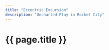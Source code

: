```yaml
---
title: "Eccentric Excursion"
description: "Uncharted Play in Rocket City"
---
```


# {{ page.title }}

<!---
Sometimes, the universe conspires in mysterious ways, turning what seems like a setback into a golden opportunity. Our unexpected extended stay in Huntsville led us to one of our journey’s highlights - a visit to the U.S. Space & Rocket Center, which, to our delightful surprise, became my favorite space center so far!

The center was eerily quiet, thanks to the recent icy spell, making our visit feel like we'd stepped into our own private cosmos. This serendipity granted us what felt like VIP access to the wonders of space exploration.

We may have left our childhoods far behind on Earth, but that didn't stop us from embracing the spirit of adventure at the center. Yes, we rode the rides! While some were clearly designed for a younger audience, our laughter and joy knew no age as we embraced each moment. The gyroscope had me in fits of giggles, spinning through simulated space, while my partner took to the fighter pilot experiences with a zeal I suspect was partly fueled by the thrill of besting me in aerial combat. All in good fun, of course!

But the crown jewel of our day was the virtual reality experience. It was like stepping into another dimension, where the vastness of space unfolded around us in a dance of stars and planets. It was an immersive journey that left us both awestruck.

And then there was our guide - a knowledgeable astronomer whose passion for the cosmos was as boundless as space itself. Each exhibit came alive under his narration, from the intricacies of rocket engineering to the breathtaking scale of the universe. It was an education, an adventure, and a dream rolled into one.

The hands-on experiments were particularly enlightening, shedding light on the complex workings of rockets and space travel. It's one thing to read about these marvels, but quite another to experience them firsthand, to feel the principles of physics at play.

Our visit to the U.S. Space & Rocket Center was more than just an exploration of space; it was a journey through the wonder, excitement, and boundless possibilities that define our quest for the stars. Everything was simply fabulous, a perfect blend of learning and fun.

As we bid farewell to Huntsville, we do so with hearts full of gratitude for the unexpected turns that led us to such a memorable experience. It’s a reminder that sometimes, the best adventures are the ones we never planned.

Until the next starry update, keep exploring and embracing the unexpected. The universe has a way of surprising us with its wonders!

--- 

This post captures the sense of adventure and discovery during your extended visit to the U.S. Space & Rocket Center, emphasizing the joy and learning that came with this unexpected turn in your travels.
-->

